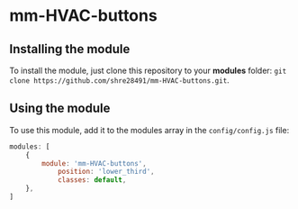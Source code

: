 # mm-HVAC-buttons
## Installing the module

To install the module, just clone this repository to your __modules__ folder: `git clone https://github.com/shre28491/mm-HVAC-buttons.git`.



## Using the module

To use this module, add it to the modules array in the `config/config.js` file:
````javascript
modules: [
	{
		module: 'mm-HVAC-buttons',
            position: 'lower_third',
            classes: default,
	},
]
````
